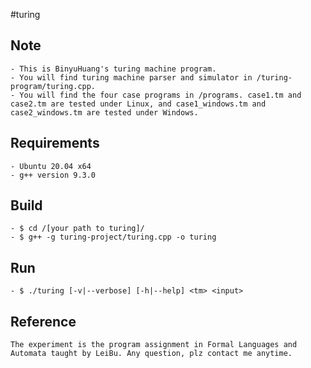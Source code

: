 #turing

## Note
	- This is BinyuHuang's turing machine program.
	- You will find turing machine parser and simulator in /turing-program/turing.cpp.
	- You will find the four case programs in /programs. case1.tm and case2.tm are tested under Linux, and case1_windows.tm and case2_windows.tm are tested under Windows.

## Requirements
	- Ubuntu 20.04 x64
	- g++ version 9.3.0

## Build
	- $ cd /[your path to turing]/
	- $ g++ -g turing-project/turing.cpp -o turing

## Run
	- $ ./turing [-v|--verbose] [-h|--help] <tm> <input>

## Reference 
 	The experiment is the program assignment in Formal Languages and Automata taught by LeiBu. Any question, plz contact me anytime.